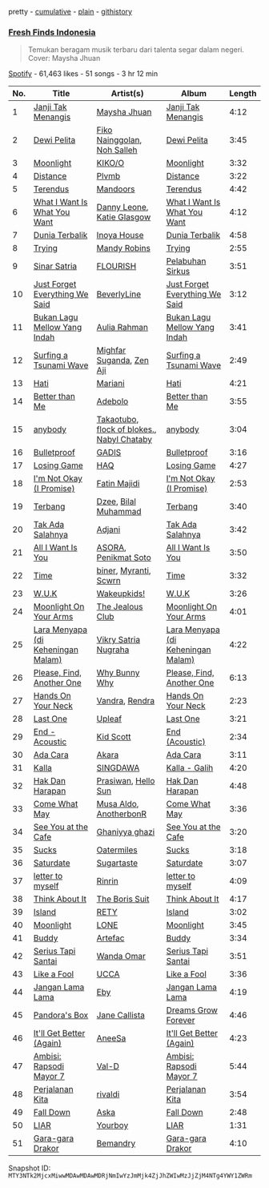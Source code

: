pretty - [cumulative](/playlists/cumulative/37i9dQZF1DWSGWRWu30rg7.md) - [plain](/playlists/plain/37i9dQZF1DWSGWRWu30rg7) - [githistory](https://github.githistory.xyz/mackorone/spotify-playlist-archive/blob/main/playlists/plain/37i9dQZF1DWSGWRWu30rg7)

### [Fresh Finds Indonesia](https://open.spotify.com/playlist/37i9dQZF1DWSGWRWu30rg7)

> Temukan beragam musik terbaru dari talenta segar dalam negeri\. Cover: Maysha Jhuan

[Spotify](https://open.spotify.com/user/spotify) - 61,463 likes - 51 songs - 3 hr 12 min

| No. | Title | Artist(s) | Album | Length |
|---|---|---|---|---|
| 1 | [Janji Tak Menangis](https://open.spotify.com/track/57gwCOWQLg47J9ak1kQB8U) | [Maysha Jhuan](https://open.spotify.com/artist/3tzDCgDgX7JM12Kmaqrxxj) | [Janji Tak Menangis](https://open.spotify.com/album/3lKLMuL1kjGCr0U2Q0M3Pi) | 4:12 |
| 2 | [Dewi Pelita](https://open.spotify.com/track/0xD8XcL3Z655ohuMf8AYED) | [Fiko Nainggolan](https://open.spotify.com/artist/0fOEDOEkZobdwo8jksF98r), [Noh Salleh](https://open.spotify.com/artist/4fVYwG8RsbJsREFFniszhf) | [Dewi Pelita](https://open.spotify.com/album/4ERCJb48c2k4aOtPz7U7tK) | 3:45 |
| 3 | [Moonlight](https://open.spotify.com/track/5UJpWEkhzsXoJovMIucA40) | [KIKO/O](https://open.spotify.com/artist/2BvoWIqtmTwqBRqdHiHuKm) | [Moonlight](https://open.spotify.com/album/67rAl7Wgeww2btQu9hNq2C) | 3:32 |
| 4 | [Distance](https://open.spotify.com/track/73P8v6D9zDEvTvMAodfxKU) | [Plvmb](https://open.spotify.com/artist/4Tnim5uIGi5fXElf6v5uL2) | [Distance](https://open.spotify.com/album/6Tx4mitlJTZnBhPKCqHOYn) | 3:22 |
| 5 | [Terendus](https://open.spotify.com/track/6GvD78XQyVDAi3aAzY9wcz) | [Mandoors](https://open.spotify.com/artist/2dboNdvc6Xd5PBHbo5eUk8) | [Terendus](https://open.spotify.com/album/1WjnCr02Ug2IRviiws43l6) | 4:42 |
| 6 | [What I Want Is What You Want](https://open.spotify.com/track/7HXyEB0aa2K6MRxQGtMgwk) | [Danny Leone](https://open.spotify.com/artist/54TPhv2iPcuPObOzxZLQbO), [Katie Glasgow](https://open.spotify.com/artist/7aYZm7onOdAyYbrVwHD6SR) | [What I Want Is What You Want](https://open.spotify.com/album/0sls9XAZL6fhLrwx8siXYz) | 4:12 |
| 7 | [Dunia Terbalik](https://open.spotify.com/track/3FgCjhexTmmjif8z6n1RJd) | [Inoya House](https://open.spotify.com/artist/5ItIPaGaHbUvu2zEFPfwBB) | [Dunia Terbalik](https://open.spotify.com/album/6IWWCIGqRYQooobId1mqc7) | 4:58 |
| 8 | [Trying](https://open.spotify.com/track/0ln8xuT2v5pi5coptz22OB) | [Mandy Robins](https://open.spotify.com/artist/5iOVM0hIzFufmc8186STkg) | [Trying](https://open.spotify.com/album/57MBw88LfSpeRSrBS44j6N) | 2:55 |
| 9 | [Sinar Satria](https://open.spotify.com/track/36Rb041jHdMK1wk7PbnSwu) | [FLOURISH](https://open.spotify.com/artist/054bbKiEaye9vvUjm00SLP) | [Pelabuhan Sirkus](https://open.spotify.com/album/2YCPHpyIe2ySB6IwMTZtoR) | 3:51 |
| 10 | [Just Forget Everything We Said](https://open.spotify.com/track/0UqBQhaBI9NEFDd8BCslR6) | [BeverlyLine](https://open.spotify.com/artist/6Q43OdGCjfXv7cWX0L2VXx) | [Just Forget Everything We Said](https://open.spotify.com/album/1iASIngRAVx4kdC566JdKc) | 3:12 |
| 11 | [Bukan Lagu Mellow Yang Indah](https://open.spotify.com/track/3K8enYCcVhQzvtuMCtHCn0) | [Aulia Rahman](https://open.spotify.com/artist/1HTshF70aKp0eayJXUx82u) | [Bukan Lagu Mellow Yang Indah](https://open.spotify.com/album/4eqrCaf8yskW1vwqTEXNW3) | 3:41 |
| 12 | [Surfing a Tsunami Wave](https://open.spotify.com/track/3KdTzknfMIuUAUnKoXDAKv) | [Mighfar Suganda](https://open.spotify.com/artist/6fnPHFhTbkcDHj9CjpGzlG), [Zen Aji](https://open.spotify.com/artist/7FoS5czKb5PCnmOGaSzWi0) | [Surfing a Tsunami Wave](https://open.spotify.com/album/6EEC1X1hm9YWP9UVrM101Z) | 2:49 |
| 13 | [Hati](https://open.spotify.com/track/3PGqBTgJwoBldskkrMY7Uv) | [Mariani](https://open.spotify.com/artist/2d8VU9F9peezh9QgVPZmxj) | [Hati](https://open.spotify.com/album/4Dp71ewyzVKs9P9kT7voe9) | 4:21 |
| 14 | [Better than Me](https://open.spotify.com/track/1Fa2ttemffCwsbemhEG2uJ) | [Adebolo](https://open.spotify.com/artist/3J48B8xrqvtsGbPHfGvQpi) | [Better than Me](https://open.spotify.com/album/5fiDblyJfGyScWSpMysIFk) | 3:55 |
| 15 | [anybody](https://open.spotify.com/track/5ZmxUwbB6MniFlogVniDVL) | [Takaotubo](https://open.spotify.com/artist/2CZ9pf8LsCFPjo3rVjQcD7), [flock of blokes.](https://open.spotify.com/artist/6hzCtiqA0EXx0RWFLWoXWc), [Nabyl Chataby](https://open.spotify.com/artist/2swPvCZ3yP4pVQxMNp7wpd) | [anybody](https://open.spotify.com/album/3aZ1neCrKOC75VHeYIWN7R) | 3:04 |
| 16 | [Bulletproof](https://open.spotify.com/track/4OgyuxvRKYOYuZZROVsZMl) | [GADIS](https://open.spotify.com/artist/2K33aIkibwK51GeyL7xBM4) | [Bulletproof](https://open.spotify.com/album/30aGz8euHnl07XWQYPKAse) | 3:16 |
| 17 | [Losing Game](https://open.spotify.com/track/56Yq777hW3au7P6D8Xs3hi) | [HAQ](https://open.spotify.com/artist/56UBLpfnOrbIT9MryWZ6GG) | [Losing Game](https://open.spotify.com/album/3CB07S4C67OaDEaQR8zmri) | 4:27 |
| 18 | [I'm Not Okay \(I Promise\)](https://open.spotify.com/track/4Lci93Nc1UeWMek9LBjqgh) | [Fatin Majidi](https://open.spotify.com/artist/0ddd7w9reaR40shckQqUep) | [I'm Not Okay \(I Promise\)](https://open.spotify.com/album/5lFEircdI8SN3Jo8Jtb8dv) | 2:53 |
| 19 | [Terbang](https://open.spotify.com/track/5XCipmiDfWu3Lcc6tavWtB) | [Dzee](https://open.spotify.com/artist/6bYFniwXe8cEuiL2Z6jhZP), [Bilal Muhammad](https://open.spotify.com/artist/0TqJb2NT5E2JetawegFXn5) | [Terbang](https://open.spotify.com/album/1eyf5ZNwgz2LQoyPmE95d7) | 3:40 |
| 20 | [Tak Ada Salahnya](https://open.spotify.com/track/037b7twXc0hVbTqUjjK3MI) | [Adjani](https://open.spotify.com/artist/2ChD8hHQcN9XKTl52xfwy7) | [Tak Ada Salahnya](https://open.spotify.com/album/5W61jsiRUz484pZ14ldN18) | 3:42 |
| 21 | [All I Want Is You](https://open.spotify.com/track/3h0oszkXJ7hJ3y7fdb41aD) | [ASORA](https://open.spotify.com/artist/5uXVvj3yTTYXmPqPdHQbmk), [Penikmat Soto](https://open.spotify.com/artist/1dVhhCe5DGDavrsiSsxh0a) | [All I Want Is You](https://open.spotify.com/album/5xKqgQi5sGPHf6CCdlRcvB) | 3:50 |
| 22 | [Time](https://open.spotify.com/track/5XEiJvTVMUbFBKSTHuP5jj) | [biner](https://open.spotify.com/artist/6gMit71XhKLMED3KMbR7Wu), [Myranti](https://open.spotify.com/artist/3VHPXrStWCq2DfqeKgTvTX), [Scwrn](https://open.spotify.com/artist/4LjugR2RX2PxZjNqH8nfTH) | [Time](https://open.spotify.com/album/7AIKBtfVT7m774QuKWTwPy) | 3:32 |
| 23 | [W.U.K](https://open.spotify.com/track/6pB5QTIQqzkx9zvlFCjaQD) | [Wakeupkids!](https://open.spotify.com/artist/2e7JAiHXiZVI611PuQhKTF) | [W.U.K](https://open.spotify.com/album/6ImtgVpDH6zMXoPVep5JYv) | 3:26 |
| 24 | [Moonlight On Your Arms](https://open.spotify.com/track/1wW0LFIx3OSVHGObrIbg0T) | [The Jealous Club](https://open.spotify.com/artist/06WnHZslIIxOoAK3BrcjYx) | [Moonlight On Your Arms](https://open.spotify.com/album/62OeJI3YXMfBhiQmCZ4TqY) | 4:01 |
| 25 | [Lara Menyapa \(di Keheningan Malam\)](https://open.spotify.com/track/3kIwUZ0NcN2XXxbK6KjlCj) | [Vikry Satria Nugraha](https://open.spotify.com/artist/6FFDQrDjRRHMFJfsGK3kQb) | [Lara Menyapa \(di Keheningan Malam\)](https://open.spotify.com/album/21cGkSkPsrrhEbjQn8Waj6) | 4:22 |
| 26 | [Please, Find, Another One](https://open.spotify.com/track/28Jf6yunVEulkmx95GLyjb) | [Why Bunny Why](https://open.spotify.com/artist/3xVNg8IU7C9L3v8tSncmcZ) | [Please, Find, Another One](https://open.spotify.com/album/2SAoLHhuYXbZPSf5kLKg7Z) | 6:13 |
| 27 | [Hands On Your Neck](https://open.spotify.com/track/6XEcTliucRRKD7sIFwjVoS) | [Vandra](https://open.spotify.com/artist/7Cg3uEiMccMU3cJcVpfdPC), [Rendra](https://open.spotify.com/artist/0ZhREtjTJz4dPvgVINTJ8t) | [Hands On Your Neck](https://open.spotify.com/album/3VoPnUUju3Qo7wtxmLgHqs) | 2:23 |
| 28 | [Last One](https://open.spotify.com/track/4KysLlfhb4ueDrLb7oWQtd) | [Upleaf](https://open.spotify.com/artist/1k70dwI50NqyN2Sz0DIEMK) | [Last One](https://open.spotify.com/album/7MQPwaGAHMuQRCAV3vV2HH) | 3:21 |
| 29 | [End \- Acoustic](https://open.spotify.com/track/6Liu7HyKShHH63mg2lfjTH) | [Kid Scott](https://open.spotify.com/artist/7DnGDvROv19IBD4u0vLJw3) | [End \(Acoustic\)](https://open.spotify.com/album/2csrPR0a90Ghwdvhq68hfO) | 2:34 |
| 30 | [Ada Cara](https://open.spotify.com/track/5dVlk6lUSQBP2Hggx13IL8) | [Akara](https://open.spotify.com/artist/4RCXgczbMZd9KQ7pLR3LMT) | [Ada Cara](https://open.spotify.com/album/0zMw3L1Qn98D67kflpnArd) | 3:11 |
| 31 | [Kalla](https://open.spotify.com/track/00NmhSO1cYK9TboQSWtCjk) | [SINGDAWA](https://open.spotify.com/artist/3Yoazgt2PbdWFXe2tFbc7K) | [Kalla \- Galih](https://open.spotify.com/album/4AUJX6WRxxQLzXaMQTrc7U) | 4:20 |
| 32 | [Hak Dan Harapan](https://open.spotify.com/track/4915uEqP4sMcRpRDqT4YX5) | [Prasiwan](https://open.spotify.com/artist/3zoZiV3ifoASOAwO0HhLl1), [Hello Sun](https://open.spotify.com/artist/2spFz2F3knW2vTncqBtH8S) | [Hak Dan Harapan](https://open.spotify.com/album/0Tu1Z38RQklbcLpoBwlVUd) | 4:48 |
| 33 | [Come What May](https://open.spotify.com/track/1K4VgHxzYzl2EaCvJvNMum) | [Musa Aldo](https://open.spotify.com/artist/6ivDlzW2OAlcYHQJSlCCHT), [AnotherbonR](https://open.spotify.com/artist/3E3zkgf4VQxFEwTQlv8ccu) | [Come What May](https://open.spotify.com/album/2EXKDgg1BptWGeQlhmBH02) | 3:36 |
| 34 | [See You at the Cafe](https://open.spotify.com/track/5ZPjvXDH0MVfzpfLVigw4s) | [Ghaniyya ghazi](https://open.spotify.com/artist/5PIiQ7ZNG2Ij5LHNBtJhbA) | [See You at the Cafe](https://open.spotify.com/album/4wpbPQCz84OPrh6bzia4TT) | 3:20 |
| 35 | [Sucks](https://open.spotify.com/track/7o2Ijqsl9gAk7Rd0sRCQv2) | [Oatermiles](https://open.spotify.com/artist/3ACSf9d4CzkIXs6WckQdK9) | [Sucks](https://open.spotify.com/album/1RvlDWGkJyc89vHrlgs9tO) | 3:18 |
| 36 | [Saturdate](https://open.spotify.com/track/4Pg8QC1plmWGybAPS5Wtru) | [Sugartaste](https://open.spotify.com/artist/1N3HUqrk8kFRCQDccgLuMs) | [Saturdate](https://open.spotify.com/album/0YzBxG0KbHq4O5S5dESErk) | 3:07 |
| 37 | [letter to myself](https://open.spotify.com/track/02hpmI1awdZm5lyZLK7rJ8) | [Rinrin](https://open.spotify.com/artist/0KKh5D2k0gvbsSKwDiR00f) | [letter to myself](https://open.spotify.com/album/2CDZXyy8zYSl1vJ31OqHgj) | 4:09 |
| 38 | [Think About It](https://open.spotify.com/track/25dwiRMhPZw1gakjvU0WJe) | [The Boris Suit](https://open.spotify.com/artist/6fFxHUyhHMGDO7Uy1cDS12) | [Think About It](https://open.spotify.com/album/3YDda7VnySed5crWdVnNyd) | 4:17 |
| 39 | [Island](https://open.spotify.com/track/70REyiWEg9KKscqL5w42ig) | [RETY](https://open.spotify.com/artist/63iKzRmhf9WiwBWHrN1qbH) | [Island](https://open.spotify.com/album/7fmIOkiig58C6adE1ltQ6m) | 3:02 |
| 40 | [Moonlight](https://open.spotify.com/track/5m13CxH9R8nqruJ648rCy6) | [LONE](https://open.spotify.com/artist/5HeBFZyF0fqXHw7SU1xZHF) | [Moonlight](https://open.spotify.com/album/1uruk7PL64HUCqsmFVJkYZ) | 3:45 |
| 41 | [Buddy](https://open.spotify.com/track/2vWkMOiTjmfMXFTRD1WNnK) | [Artefac](https://open.spotify.com/artist/3uDf5OdF1oq2OUFHmAhAvt) | [Buddy](https://open.spotify.com/album/6aFPAVkB8TeUQAyGGwgj53) | 3:34 |
| 42 | [Serius Tapi Santai](https://open.spotify.com/track/5cTI4yILlCANpgy9KiHvQt) | [Wanda Omar](https://open.spotify.com/artist/0D5Le7fBWp2bJEpMLhiVQm) | [Serius Tapi Santai](https://open.spotify.com/album/3pk9tG76xDQUIEhFEctk6L) | 3:51 |
| 43 | [Like a Fool](https://open.spotify.com/track/72Pc9hvKvmGkkkZYLKe4xf) | [UCCA](https://open.spotify.com/artist/5zOfmoLlSX4pwLIGNV9lHn) | [Like a Fool](https://open.spotify.com/album/334qHl9dXQmnrUa5fLLYuF) | 3:36 |
| 44 | [Jangan Lama Lama](https://open.spotify.com/track/002zsRRm7i0WuGlRjoGedz) | [Eby](https://open.spotify.com/artist/5gDlLgkZisEeYWMUvarltN) | [Jangan Lama Lama](https://open.spotify.com/album/54nVtlsdlQefiV40re3rr7) | 4:19 |
| 45 | [Pandora's Box](https://open.spotify.com/track/30mjs42uOM3szwNq9MUORu) | [Jane Callista](https://open.spotify.com/artist/7CI7ZsOBkOkmB9Q1xl2uEl) | [Dreams Grow Forever](https://open.spotify.com/album/08sGEw1AOn3nHQn83DUWNU) | 4:46 |
| 46 | [It'll Get Better \(Again\)](https://open.spotify.com/track/2BjKGk0h9r2wiP3hza26yP) | [AneeSa](https://open.spotify.com/artist/2pNvaqWpANQG0LphogYOtM) | [It'll Get Better \(Again\)](https://open.spotify.com/album/53BqgoPA1dgKjtDFIs4ZU9) | 4:23 |
| 47 | [Ambisi: Rapsodi Mayor 7](https://open.spotify.com/track/7e5eW7rkFYMbJ1d48v8TfF) | [Val\-D](https://open.spotify.com/artist/3Zd3NsEhbZr1RKGlJD5f3T) | [Ambisi: Rapsodi Mayor 7](https://open.spotify.com/album/2clJHlvvyUTvLo2MzeoQ6Y) | 5:44 |
| 48 | [Perjalanan Kita](https://open.spotify.com/track/4Ey1OEej8W1dqhEmpzJl9u) | [rivaldi](https://open.spotify.com/artist/3hY39wwOW6zJDgN4TwUSqH) | [Perjalanan Kita](https://open.spotify.com/album/2JooHJa3u9ugTvVW6Z3twM) | 3:54 |
| 49 | [Fall Down](https://open.spotify.com/track/6Txy0CkvY6Uz4aOIHZwbrJ) | [Aska](https://open.spotify.com/artist/1XYMknYlgx53ingYIYUOE5) | [Fall Down](https://open.spotify.com/album/2IsXouIThtlzCzHtKPSQmN) | 2:48 |
| 50 | [LIAR](https://open.spotify.com/track/0h6dkWMdgMOI9TLdcJQ5zT) | [Yourboy](https://open.spotify.com/artist/6CXEofaqFpIypvCokRuoW8) | [LIAR](https://open.spotify.com/album/13KvnYgKbZJEZhhmzzQUKf) | 1:31 |
| 51 | [Gara\-gara Drakor](https://open.spotify.com/track/1unKEOsuiMoWK02c41tSsC) | [Bemandry](https://open.spotify.com/artist/6k4Wed6mCXviM0mZr2Dt90) | [Gara\-gara Drakor](https://open.spotify.com/album/5vKsUnTVsTmnld7ZYTyCNG) | 4:10 |

Snapshot ID: `MTY3NTk2MjcxMiwwMDAwMDAwMDRjNmIwYzJmMjk4ZjJhZWIwMzJjZjM4NTg4YWY1ZWRm`
